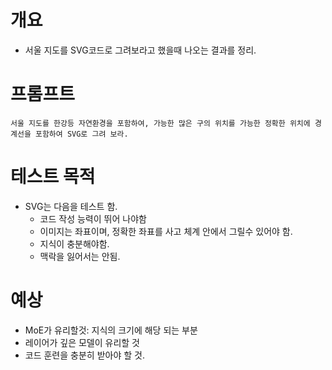 # 개요
- 서울 지도를 SVG코드로 그려보라고 했을때 나오는 결과를 정리.

# 프롬프트
```
서울 지도를 한강등 자연환경을 포함하여, 가능한 많은 구의 위치를 가능한 정확한 위치에 경계선을 포함하여 SVG로 그려 보라.
```

# 테스트 목적
- SVG는 다음을 테스트 함.
  - 코드 작성 능력이 뛰어 나야함
  - 이미지는 좌표이며, 정확한 좌표를 사고 체계 안에서 그릴수 있어야 함.
  - 지식이 충분해야함.
  - 맥락을 잃어서는 안됨.

# 예상
- MoE가 유리할것: 지식의 크기에 해당 되는 부분
- 레이어가 깊은 모델이 유리할 것
- 코드 훈련을 충분히 받아야 할 것.
